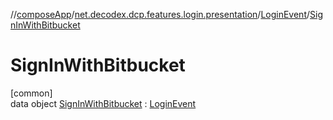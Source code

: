//[composeApp](../../../../index.md)/[net.decodex.dcp.features.login.presentation](../../index.md)/[LoginEvent](../index.md)/[SignInWithBitbucket](index.md)

# SignInWithBitbucket

[common]\
data object [SignInWithBitbucket](index.md) : [LoginEvent](../index.md)
